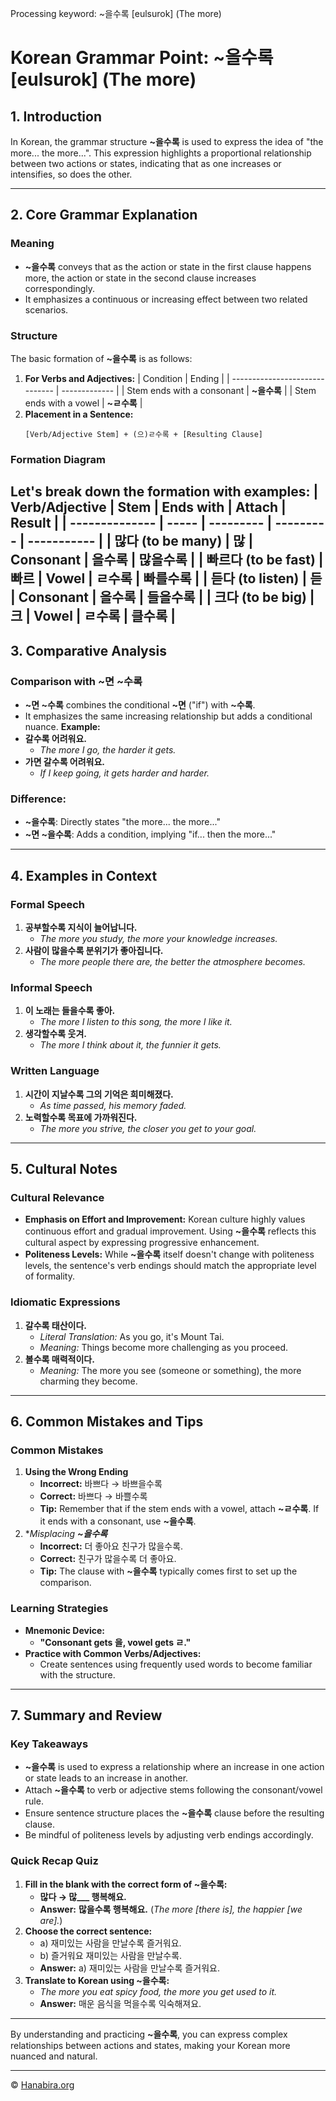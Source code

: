 Processing keyword: ~을수록 [eulsurok] (The more)
# Korean Grammar Point: ~을수록 [eulsurok] (The more)

## 1. Introduction
In Korean, the grammar structure **~을수록** is used to express the idea of "the more... the more...". This expression highlights a proportional relationship between two actions or states, indicating that as one increases or intensifies, so does the other.

---
## 2. Core Grammar Explanation
### Meaning
- **~을수록** conveys that as the action or state in the first clause happens more, the action or state in the second clause increases correspondingly.
- It emphasizes a continuous or increasing effect between two related scenarios.
### Structure
The basic formation of **~을수록** is as follows:
1. **For Verbs and Adjectives:**
   | Condition                      | Ending        |
   | ------------------------------ | ------------- |
   | Stem ends with a consonant     | **~을수록**   |
   | Stem ends with a vowel         | **~ㄹ수록**   |
2. **Placement in a Sentence:**
   ```
   [Verb/Adjective Stem] + (으)ㄹ수록 + [Resulting Clause]
   ```
### Formation Diagram
Let's break down the formation with examples:
| Verb/Adjective | Stem  | Ends with | Attach    | Result      |
| -------------- | ----- | --------- | --------- | ----------- |
| 많다 (to be many)    | 많    | Consonant | 을수록    | 많을수록    |
| 빠르다 (to be fast)  | 빠르  | Vowel     | ㄹ수록    | 빠를수록    |
| 듣다 (to listen)     | 듣    | Consonant | 을수록    | 들을수록    |
| 크다 (to be big)     | 크    | Vowel     | ㄹ수록    | 클수록      |
---
## 3. Comparative Analysis
### Comparison with **~면 ~수록**
- **~면 ~수록** combines the conditional **~면** ("if") with **~수록**.
- It emphasizes the same increasing relationship but adds a conditional nuance.
**Example:**
- **갈수록 어려워요.**
  - _The more I go, the harder it gets._
- **가면 갈수록 어려워요.**
  - _If I keep going, it gets harder and harder._
### Difference:
- **~을수록**: Directly states "the more... the more..."
- **~면 ~을수록**: Adds a condition, implying "if... then the more..."
---
## 4. Examples in Context
### Formal Speech
1. **공부할수록 지식이 늘어납니다.**
   - _The more you study, the more your knowledge increases._
2. **사람이 많을수록 분위기가 좋아집니다.**
   - _The more people there are, the better the atmosphere becomes._
### Informal Speech
1. **이 노래는 들을수록 좋아.**
   - _The more I listen to this song, the more I like it._
2. **생각할수록 웃겨.**
   - _The more I think about it, the funnier it gets._
### Written Language
1. **시간이 지날수록 그의 기억은 희미해졌다.**
   - _As time passed, his memory faded._
2. **노력할수록 목표에 가까워진다.**
   - _The more you strive, the closer you get to your goal._
---
## 5. Cultural Notes
### Cultural Relevance
- **Emphasis on Effort and Improvement:** Korean culture highly values continuous effort and gradual improvement. Using **~을수록** reflects this cultural aspect by expressing progressive enhancement.
- **Politeness Levels:** While **~을수록** itself doesn't change with politeness levels, the sentence's verb endings should match the appropriate level of formality.
### Idiomatic Expressions
1. **갈수록 태산이다.**
   - _Literal Translation:_ As you go, it's Mount Tai.
   - _Meaning:_ Things become more challenging as you proceed.
2. **볼수록 매력적이다.**
   - _Meaning:_ The more you see (someone or something), the more charming they become.
---
## 6. Common Mistakes and Tips
### Common Mistakes
1. **Using the Wrong Ending**
   - **Incorrect:** 바쁘다 → 바쁘을수록
   - **Correct:** 바쁘다 → 바쁠수록
   - **Tip:** Remember that if the stem ends with a vowel, attach **~ㄹ수록**. If it ends with a consonant, use **~을수록**.
2. **Misplacing **~을수록***
   - **Incorrect:** 더 좋아요 친구가 많을수록.
   - **Correct:** 친구가 많을수록 더 좋아요.
   - **Tip:** The clause with **~을수록** typically comes first to set up the comparison.
### Learning Strategies
- **Mnemonic Device:**
  - **"Consonant gets **을**, vowel gets **ㄹ**."**
- **Practice with Common Verbs/Adjectives:**
  - Create sentences using frequently used words to become familiar with the structure.
---
## 7. Summary and Review
### Key Takeaways
- **~을수록** is used to express a relationship where an increase in one action or state leads to an increase in another.
- Attach **~을수록** to verb or adjective stems following the consonant/vowel rule.
- Ensure sentence structure places the **~을수록** clause before the resulting clause.
- Be mindful of politeness levels by adjusting verb endings accordingly.
### Quick Recap Quiz
1. **Fill in the blank with the correct form of **~을수록**:**
   - **많다 → 많___ 행복해요.**
   - **Answer:** **많을수록 행복해요.** (_The more [there is], the happier [we are]._)
2. **Choose the correct sentence:**
   - a) 재미있는 사람을 만날수록 즐거워요.
   - b) 즐거워요 재미있는 사람을 만날수록.
   - **Answer:** a) 재미있는 사람을 만날수록 즐거워요.
3. **Translate to Korean using **~을수록**:**
   - _The more you eat spicy food, the more you get used to it._
   - **Answer:** 매운 음식을 먹을수록 익숙해져요.
---
By understanding and practicing **~을수록**, you can express complex relationships between actions and states, making your Korean more nuanced and natural.

---
© [Hanabira.org](https://hanabira.org)
